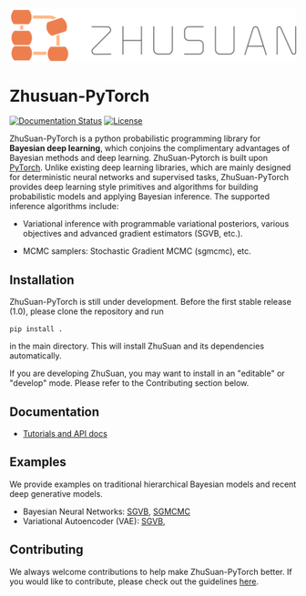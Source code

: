 <div align="center">
  <a href="https://zhusuan-pytorch.readthedocs.io/en/latest/?badge=latest"> <img width="560px" height="auto" 
    src="docs/_static/images/zhusuan-logo-h.png"></a>
</div>

# Zhusuan-PyTorch

[![Documentation Status](https://readthedocs.org/projects/zhusuan-pytorch/badge/?version=latest)](https://zhusuan-pytorch.readthedocs.io/en/latest/?badge=latest)
[![License](https://img.shields.io/badge/license-MIT-blue.svg)](https://github.com/thu-ml/zhusuan/blob/master/LICENSE)

ZhuSuan-PyTorch is a python probabilistic programming library for
**Bayesian deep learning**, which conjoins the complimentary advantages of
Bayesian methods and deep learning. ZhuSuan-Pytorch is built upon
[PyTorch](https://pytorch.org/). Unlike existing deep learning
libraries, which are mainly designed for deterministic neural networks and
supervised tasks, ZhuSuan-PyTorch provides deep learning style primitives and
algorithms for building probabilistic models and applying Bayesian inference.
The supported inference algorithms include:

* Variational inference with programmable variational posteriors, various
objectives and advanced gradient estimators (SGVB, etc.).

* MCMC samplers: Stochastic Gradient MCMC (sgmcmc), etc.


## Installation

ZhuSuan-PyTorch is still under development. Before the first stable release (1.0),
please clone the repository and run
```
pip install .
```
in the main directory. This will install ZhuSuan and its dependencies
automatically.  

If you are developing ZhuSuan, you may want to install in an
"editable" or "develop" mode. Please refer to the Contributing section below.

## Documentation

* [Tutorials and API docs](https://zhusuan-pytorch.readthedocs.io/)

## Examples

We provide examples on traditional hierarchical Bayesian models and recent
deep generative models.

* Bayesian Neural Networks:
  [SGVB](examples/bayesian_neural_nets/bnn_vi.py),
  [SGMCMC](examples/bayesian_neural_nets/bnn_sgmcmc.py)
* Variational Autoencoder (VAE):
  [SGVB](examples/variational_autoencoder/vae_mnist.py),


## Contributing

We always welcome contributions to help make ZhuSuan-PyTorch better. If you would like 
to contribute, please check out the guidelines [here](https://zhusuan-pytorch.readthedocs.io/en/latest/contributing.html).



